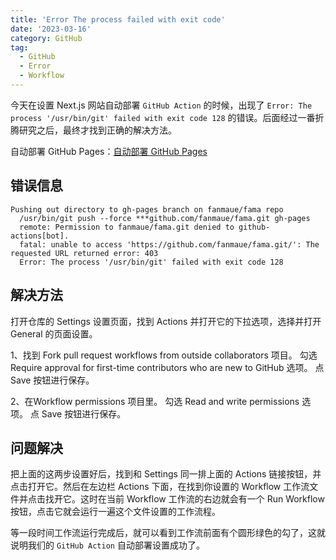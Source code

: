 ```yaml
---
title: 'Error The process failed with exit code'
date: '2023-03-16'
category: GitHub
tag:
  - GitHub
  - Error
  - Workflow
---
```


今天在设置 Next.js 网站自动部署 `GitHub Action` 的时候，出现了 `Error: The process '/usr/bin/git' failed with exit code 128` 的错误。后面经过一番折腾研究之后，最终才找到正确的解决方法。

自动部署 GitHub Pages：[自动部署 GitHub Pages](/blog/2023/5.html)

## 错误信息

```
Pushing out directory to gh-pages branch on fanmaue/fama repo
  /usr/bin/git push --force ***github.com/fanmaue/fama.git gh-pages
  remote: Permission to fanmaue/fama.git denied to github-actions[bot].
  fatal: unable to access 'https://github.com/fanmaue/fama.git/': The requested URL returned error: 403
  Error: The process '/usr/bin/git' failed with exit code 128
```

## 解决方法

打开仓库的 Settings 设置页面，找到 Actions 并打开它的下拉选项，选择并打开 General 的页面设置。

1、找到 Fork pull request workflows from outside collaborators 项目。
   勾选 Require approval for first-time contributors who are new to GitHub 选项。
   点 Save 按钮进行保存。

2、在Workflow permissions 项目里。
   勾选 Read and write permissions 选项。
   点 Save 按钮进行保存。

## 问题解决

把上面的这两步设置好后，找到和 Settings 同一排上面的 Actions 链接按钮，并点击打开它。然后在左边栏 Actions 下面，在找到你设置的 Workflow 工作流文件并点击找开它。这时在当前 Workflow 工作流的右边就会有一个 Run Workflow 按钮，点击它就会运行一遍这个文件设置的工作流程。

等一段时间工作流运行完成后，就可以看到工作流前面有个圆形绿色的勾了，这就说明我们的 `GitHub Action` 自动部署设置成功了。
